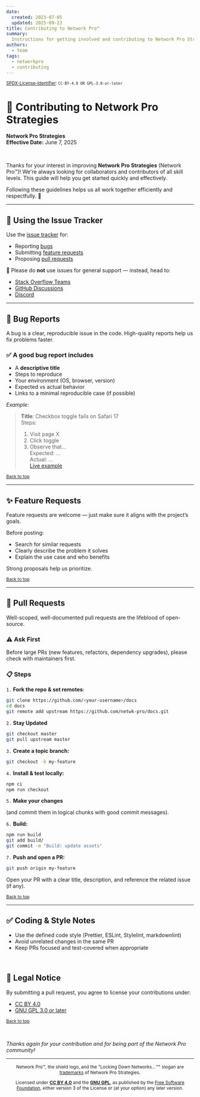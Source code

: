 ```yaml
---
date:
  created: 2023-07-05
  updated: 2025-09-23
title: Contributing to Network Pro™
summary:
  Instructions for getting involved and contributing to Network Pro Strategies.
authors:
  - team
tags:
  - networkpro
  - contributing
---
```


<a name="top"></a>

<sup>[SPDX-License-Identifier](https://spdx.dev/learn/handling-license-info):
`CC-BY-4.0 OR GPL-3.0-or-later`</sup>

# 🤝 Contributing to Network Pro Strategies

**Network Pro Strategies**  
**Effective Date:** June 7, 2025

&nbsp;

Thanks for your interest in improving **Network Pro Strategies** (Network
Pro™)! We're always looking for collaborators and contributors of all skill
levels. This guide will help you get started quickly and effectively.

Following these guidelines helps us all work together efficiently and
respectfully. 🙌

---

## 🐛 Using the Issue Tracker

Use the [issue tracker](https://github.com/netwk-pro/netwk-pro.github.io/issues)
for:

- Reporting [bugs](#bug-reports)
- Submitting [feature requests](#feature-requests)
- Proposing [pull requests](#pull-requests)

🚫 Please do **not** use issues for general support — instead, head to:

- [Stack Overflow Teams](https://stack.neteng.pro/)
- [GitHub Discussions](https://discuss.neteng.pro)
- [Discord](https://discord.neteng.pro)

---

<a name="bug-reports"></a>

## 🐞 Bug Reports

A bug is a clear, reproducible issue in the code. High-quality reports help us
fix problems faster.

### ✅ A good bug report includes

- A **descriptive title**
- Steps to reproduce
- Your environment (OS, browser, version)
- Expected vs actual behavior
- Links to a minimal reproducible case (if possible)

_Example_:

<!-- markdownlint-disable MD042 -->

> **Title**: Checkbox toggle fails on Safari 17  
> Steps:
>
> 1. Visit page X
> 2. Click toggle
> 3. Observe that...  
>    Expected: ...  
>    Actual: ...  
>    [Live example](#)

<!-- markdownlint-enable MD042 -->

<sub>[Back to top](#top)</sub>

---

<a name="feature-requests"></a>

## ✨ Feature Requests

Feature requests are welcome — just make sure it aligns with the project’s
goals.

Before posting:

- Search for similar requests
- Clearly describe the problem it solves
- Explain the use case and who benefits

Strong proposals help us prioritize.

<sub>[Back to top](#top)</sub>

---

<a name="pull-requests"></a>

## 🔁 Pull Requests

Well-scoped, well-documented pull requests are the lifeblood of open-source.

### ⚠️ Ask First

Before large PRs (new features, refactors, dependency upgrades), please check
with maintainers first.

### 📋 Steps

`1.` **Fork the repo & set remotes**:

```bash
git clone https://github.com/<your-username>/docs
cd docs
git remote add upstream https://github.com/netwk-pro/docs.git
```

`2.` **Stay Updated**

```bash
git checkout master
git pull upstream master
```

`3.` **Create a topic branch:**

```bash
git checkout -b my-feature
```

`4.` **Install & test locally:**

```bash
npm ci
npm run checkout
```

`5.` **Make your changes**

(and commit them in logical chunks with good commit messages).

`6.` **Build:**

```bash
npm run build
git add build/
git commit -m "Build: update assets"
```

`7.` **Push and open a PR:**

```bash
git push origin my-feature
```

Open your PR with a clear title, description, and reference the related issue
(if any).

<sub>[Back to top](#top)</sub>

---

## ✅ Coding & Style Notes

- Use the defined code style (Prettier, ESLint, Stylelint, markdownlint)
- Avoid unrelated changes in the same PR
- Keep PRs focused and test-covered when appropriate

&nbsp;

## 🔐 Legal Notice

By submitting a pull request, you agree to license your contributions under:

- [CC BY 4.0](https://netwk.pro/license#cc-by)
- [GNU GPL 3.0 or later](https://netwk.pro/license#gnu-gpl)

<sub>[Back to top](#top)</sub>

&nbsp;

_Thanks again for your contribution and for being part of the Network Pro
community!_

---

<span style="font-size: 12px; text-align: center;">

<p>Network Pro&trade;, the shield logo, and the "Locking Down Networks...&trade;" slogan are <a href="https://docs.netwk.pro/legal/#trademark" target="_self">trademarks</a> of Network Pro Strategies.</p>

<p>Licensed under <a href="https://docs.netwk.pro/legal/#cc-by" target="_self"><strong>CC BY 4.0</strong></a> and the <a href="https://docs.netwk.pro/legal/#gnu-gpl" target="_self"><strong>GNU GPL</strong></a>, as published by the <a rel="noopener noreferrer" href="https://fsf.org" target="_blank">Free Software Foundation</a>, either version 3 of the License or (at your option) any later version.</p>

</span>
